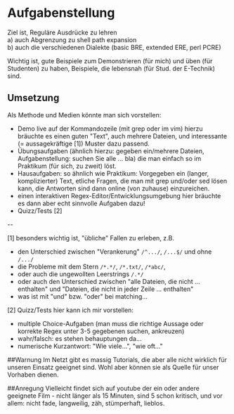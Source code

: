 # Aufgabenstellung
Ziel ist, Reguläre Ausdrücke zu lehren   
a) auch Abgrenzung zu shell path expansion  
b) auch die verschiedenen Dialekte (basic BRE, extended ERE, perl PCRE)  


Wichtig ist, gute Beispiele zum Demonstrieren (für mich) und üben (für Studenten)
zu haben, Beispiele, die lebensnah (für Stud. der E-Technik) sind.

## Umsetzung
Als Methode und Medien könnte man sich vorstellen:

* Demo live auf der Kommandozeile (mit grep oder im vim)
  hierzu bräuchte es einen guten "Text", auch mehrere Dateien,
  und interessante (= aussagekräftige [1]) Muster dazu passend.
* Übungsaufgaben (ähnlich hierzu: gegeben ein/mehrere Dateien,
  Aufgabenstellung: suchen Sie alle ... bla) die man einfach so
  im Praktikum (für sich, zu zweit) löst.
* Hausaufgaben: so ähnlich wie Praktikum: Vorgegeben ein 
  (langer, komplizierter) Text, etliche Fragen, die man mit 
  grep und/oder sed lösen kann, die Antworten sind dann
  online (von zuhause) einzureichen.
* einen interaktiven Regex-Editor/Entwicklungsumgebung
  hier bräuchte es dann aber echt sinnvolle Aufgaben dazu!
* Quizz/Tests [2]

--

[1] besonders wichtig ist, "übliche" Fallen zu erleben, z.B. 

* den Unterschied zwischen "Verankerung" `/^.../`, `/...$/` und ohne `/.../`
* die Probleme mit dem Stern `/*.*/`, `/*.txt/`, `/*abc/`,
* oder auch die ungewollten Leerstrings `/.*/ `
* oder auch den Unterschied zwischen "alle Dateien, die nicht ... enthalten" und "Dateien, die nicht in jeder Zeile ... enthalten"
* was ist mit "und" bzw. "oder" bei matching...


[2]  Quizz/Tests
hier kann ich mir vorstellen:

* multiple Choice-Aufgaben (man muss die richtige Aussage
  oder korrekte Regex unter 3-5 gegebenen suchen, ankreuzen)
* wahr/falsch: es stehen behauptungen da...
* numerische Kurzantwort: "Wie viele...", "wie oft..."

##Warnung
Im Netzt gibt es massig Tutorials, die aber alle 
nicht wirklich für unseren Einsatz geeignet sind. Wohl aber
können sie als Quelle für unser Vorhaben dienen.

##Anregung
Vielleicht findet sich auf youtube der ein oder andere geeignete
Film - nicht länger als 15 Minuten, sind 5 schon kritisch,
und vor allem: nicht fade, langweilig, zäh, stümperhaft, lieblos.



